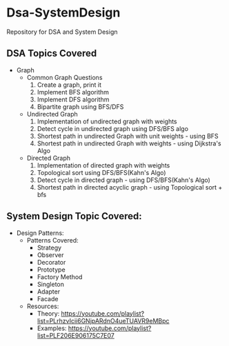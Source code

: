 # Dsa-SystemDesign
Repository for DSA and System Design

## DSA Topics Covered
- Graph
  - Common Graph Questions
    1. Create a graph, print it
    2. Implement BFS algorithm
    3. Implement DFS algorithm
    4. Bipartite graph using BFS/DFS
  - Undirected Graph
    1. Implementation of undirected graph with weights
    2. Detect cycle in undirected graph using DFS/BFS algo
    3. Shortest path in undirected Graph with unit weights - using BFS
    4. Shortest path in undirected Graph with weights - using Dijkstra's Algo
  - Directed Graph
    1. Implementation of directed graph with weights
    2. Topological sort using DFS/BFS(Kahn's Algo)
    3. Detect cycle in directed graph - using DFS/BFS(Kahn's Algo)
    4. Shortest path in directed acyclic graph - using Topological sort + bfs

## System Design Topic Covered:
- Design Patterns: 
  - Patterns Covered:
    - Strategy
    - Observer
    - Decorator
    - Prototype
    - Factory Method
    - Singleton
    - Adapter
    - Facade
  - Resources:<br/>
    - Theory: https://youtube.com/playlist?list=PLrhzvIcii6GNjpARdnO4ueTUAVR9eMBpc<br/>
    - Examples: https://youtube.com/playlist?list=PLF206E906175C7E07<br/>
  
  

